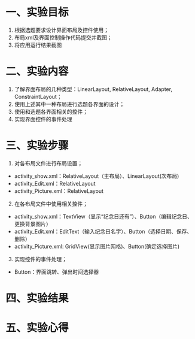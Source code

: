 # 一、实验目标
1. 根据选题要求设计界面布局及控件使用；
2. 布局xml及界面控制操作代码提交并截图；
3. 将应用运行结果截图
# 二、实验内容
1. 了解界面布局的几种类型：LinearLayout, RelativeLayout, Adapter, ConstraintLayout；
2. 使用上述其中一种布局进行选题各界面的设计；
3. 使用和选题各界面相关的控件；
4. 实现界面控件的事件处理
# 三、实验步骤
1. 对各布局文件进行布局设置；
- activity_show.xml：RelativeLayout（主布局）、LinearLayout(次布局)
- activity_Edit.xml：RelativeLayout
- activity_Picture.xml：RelativeLayout
2. 在各布局文件中使用相关控件；
- activity_show.xml：TextView（显示“纪念日还有”）、Button（编辑纪念日、更换背景图片）
- activity_Edit.xml：EditText（输入纪念日名字）、Button（选择日期、保存、删除）
- activity_Picture.xml: GridView(显示图片网格)、Button(确定选择图片)
3. 实现控件的事件处理；
- Button：界面跳转、弹出时间选择器
# 四、实验结果

# 五、实验心得
